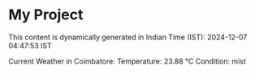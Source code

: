 # My Project

This content is dynamically generated in Indian Time (IST): 2024-12-07 04:47:53 IST


Current Weather in Coimbatore:
Temperature: 23.88 °C
Condition: mist
